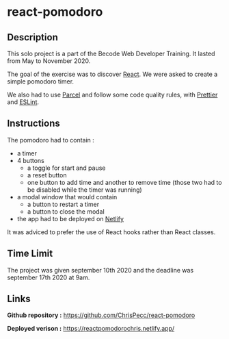 # react-pomodoro

## Description

This solo project is a part of the Becode Web Developer Training. It lasted from May to November 2020.

The goal of the exercise was to discover [React](https://reactjs.org/). We were asked to create a simple pomodoro timer. 

We also had to use [Parcel](https://parceljs.org/) and follow some code quality rules, with [Prettier](https://prettier.io/) and [ESLint](https://eslint.org/).

## Instructions

The pomodoro had to contain :
* a timer
* 4 buttons 
    * a toggle for start and pause
    * a reset button 
    * one button to add time and another to remove time (those two had to be disabled while the timer was running)
* a modal window that would contain
    * a button to restart a timer
    * a button to close the modal
* the app had to be deployed on [Netlify](https://www.netlify.com/)

It was adviced to prefer the use of React hooks rather than React classes.

## Time Limit

The project was given september 10th 2020 and the deadline was september 17th 2020 at 9am.

## Links

__Github repository :__ https://github.com/ChrisPecc/react-pomodoro

__Deployed verison :__ https://reactpomodorochris.netlify.app/